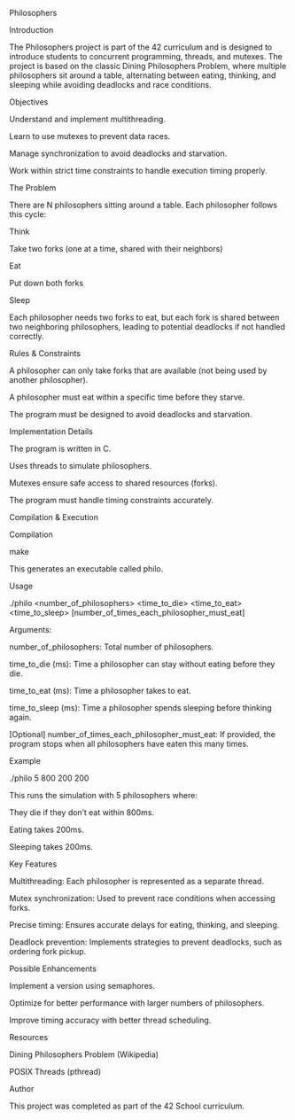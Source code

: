 Philosophers

Introduction

The Philosophers project is part of the 42 curriculum and is designed to introduce students to concurrent programming, threads, and mutexes. The project is based on the classic Dining Philosophers Problem, where multiple philosophers sit around a table, alternating between eating, thinking, and sleeping while avoiding deadlocks and race conditions.

Objectives

Understand and implement multithreading.

Learn to use mutexes to prevent data races.

Manage synchronization to avoid deadlocks and starvation.

Work within strict time constraints to handle execution timing properly.

The Problem

There are N philosophers sitting around a table. Each philosopher follows this cycle:

Think

Take two forks (one at a time, shared with their neighbors)

Eat

Put down both forks

Sleep

Each philosopher needs two forks to eat, but each fork is shared between two neighboring philosophers, leading to potential deadlocks if not handled correctly.

Rules & Constraints

A philosopher can only take forks that are available (not being used by another philosopher).

A philosopher must eat within a specific time before they starve.

The program must be designed to avoid deadlocks and starvation.

Implementation Details

The program is written in C.

Uses threads to simulate philosophers.

Mutexes ensure safe access to shared resources (forks).

The program must handle timing constraints accurately.

Compilation & Execution

Compilation

make

This generates an executable called philo.

Usage

./philo <number_of_philosophers> <time_to_die> <time_to_eat> <time_to_sleep> [number_of_times_each_philosopher_must_eat]

Arguments:

number_of_philosophers: Total number of philosophers.

time_to_die (ms): Time a philosopher can stay without eating before they die.

time_to_eat (ms): Time a philosopher takes to eat.

time_to_sleep (ms): Time a philosopher spends sleeping before thinking again.

[Optional] number_of_times_each_philosopher_must_eat: If provided, the program stops when all philosophers have eaten this many times.

Example

./philo 5 800 200 200

This runs the simulation with 5 philosophers where:

They die if they don’t eat within 800ms.

Eating takes 200ms.

Sleeping takes 200ms.

Key Features

Multithreading: Each philosopher is represented as a separate thread.

Mutex synchronization: Used to prevent race conditions when accessing forks.

Precise timing: Ensures accurate delays for eating, thinking, and sleeping.

Deadlock prevention: Implements strategies to prevent deadlocks, such as ordering fork pickup.

Possible Enhancements

Implement a version using semaphores.

Optimize for better performance with larger numbers of philosophers.

Improve timing accuracy with better thread scheduling.

Resources

Dining Philosophers Problem (Wikipedia)

POSIX Threads (pthread)

Author

This project was completed as part of the 42 School curriculum.
